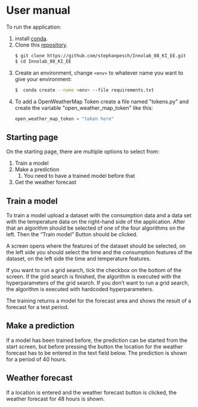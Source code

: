 # User manual
To run the application:
1. install [conda](https://conda.io/projects/conda/en/latest/user-guide/install/index.html).
2. Clone this [repository](https://github.com/stephanpesch/Innolab_08_KI_EE).
   ```bash
   $ git clone https://github.com/stephanpesch/Innolab_08_KI_EE.git
   $ cd Innolab_08_KI_EE
   ```
3. Create an environment, change `<env>` to whatever name you want to give your environment:
   ```bash
   $  conda create --name <env> --file requirements.txt
   ```
4. To add a OpenWeatherMap Token create a file named "tokens.py" and create the variable "open_weather_map_token" like this:
   ```python
   open_weather_map_token = "token here"
   ```

## Starting page
On the starting page, there are multiple options to select from:

1. Train a model
2. Make a prediction
   1. You need to have a trained model before that
3. Get the weather forecast

## Train a model
To train a model upload a dataset with the consumption data and a data set with the temperature data on the right-hand side of the application.
After that an algorithm should be selected of one of the four algorithms on the left.
Then the “Train model” Button should be clicked.

A screen opens where the features of the dataset should be selected, on the left side you should select the time and the consumption features of the dataset, on the left side the time and temperature features.

If you want to run a grid search, tick the checkbox on the bottom of the screen. If the grid search is finished, the algorithm is executed with the hyperparameters of the grid search.
If you don’t want to run a grid search, the algorithm is executed with hardcoded hyperparameters.

The training returns a model for the forecast area and shows the result of a forecast for a test period.

## Make a prediction
If a model has been trained before, the prediction can be started from the start screen, but before pressing the button the location for the weather forecast has to be entered in the text field below.
The prediction is shown for a period of 40 hours.
## Weather forecast
If a location is entered and the weather forecast button is clicked, the weather forecast for 48 hours is shown.